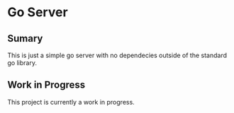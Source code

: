 # Go Server

## Sumary

This is just a simple go server with no dependecies outside of the standard go library.

## Work in Progress

This project is currently a work in progress.
